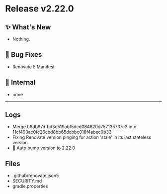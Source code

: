 # Release v2.22.0

## ✨ What's New

- Nothing.

## 🐛 Bug Fixes

- Renovate 5 Manifest

## 🔬 Internal

- none

---

## Logs

- Merge b6db97dfbd3c519abf5dcd084620d757135737c3 into 11cf493ac0fc26cbd8bb65dcbbc018f4abec0b33
- Fixing Renovate version pinging for action 'stale' in its last stateless version.
- 🔼 Auto bump version to 2.22.0


## Files

- .github/renovate.json5
- SECURITY.md
- gradle.properties

